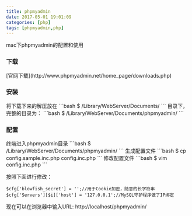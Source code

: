 ```yaml
---
title: phpmyadmin
date: 2017-05-01 19:01:09
categories: [php]
tags: [phpmyadmin,php]
---
```

mac下phpmyadmin的配置和使用
<!-- more -->

<h3>下载</h3>
[官网下载](http://www.phpmyadmin.net/home_page/downloads.php)

<h3>安装</h3>
将下载下来的解压放在
```bash
$ /Library/WebServer/Documents/
```
目录下，完整的目录为：
```bash
$ /Library/WebServer/Documents/phpmyadmin/
```

<h3>配置</h3>
终端进入phpmyadmin目录
```bash
$ /Library/WebServer/Documents/phpmyadmin/
```
生成配置文件
```bash
$ cp config.sample.inc.php config.inc.php  
```
修改配置文件
```bash
$ vim config.inc.php 
```  

按照下面进行修改：
```
$cfg['blowfish_secret'] = '';//用于Cookie加密，随意的长字符串  
$cfg['Servers'][$i]['host'] = '127.0.0.1';//MySQL守护程序做了IP绑定
```
  
现在可以在浏览器中输入URL:
http://localhost/phpmyadmin/



<!--<img src="/images/6.png" width="800" height="263" />-->
<!--<font color=#FF6666></font>-->
